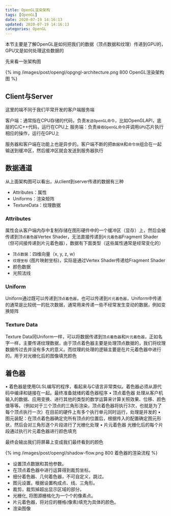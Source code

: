 ```yaml
---
title: OpenGL渲染架构
tags: [OpenGL]
date: 2020-07-19 14:16:13
updated: 2020-07-19 14:16:13
categories: OpenGL
---
```


本节主要是了解OpenGL是如何把我们的数据（顶点数据和纹理）传递到GPU的，GPU又是如何处理这些数据的

<!-- more -->

先来看一张架构图

{% img /images/post/opengl/opgngl-architecture.png 800 OpenGL渲染架构图 %}

## Client与Server

这里的端不同于我们平常开发的客户端服务端

客户端：通常指在CPU存储的代码，负责`发送OpenGL命令`，比如OpenGLAPI，底层的C/C++代码，运行在CPU上
服务端：负责`接收OpenGL命令`并调用`GPU`芯片执行相应的操作，运行在GPU上

服务器和客户端在功能上也是异步的。客户端不断的把`数据块`和`命令块`组合在⼀起输送到缓冲区，然后缓冲区就会发送到服务器执行

## 数据通道

从上面架构图可以看出，从client到server传递的数据有三种

* Attributes：属性
* Uniforms：渲染矩阵
* TextureData：纹理数据

### Attributes

属性会从客户端内存中复制存储在图形硬件中的一个缓冲区（显存）上，然后会被传递到`顶点着色器`Vertex Shader，无法直接传递到`片元着色器`Fragment Shader（但可间接传递到片元着色器），数据有下面类型（这些属性通常是经常变化的）

* `顶点数据`：四维向量（x, y, z, w）
* `纹理坐标` (图片映射坐标)，实际是通过Vertex Shader传递给Fragment Shader
* 颜色数据
* 光照法线

### Uniform

Uniform通过既可以传递到`顶点着色器`，也可以传递到`片元着色器`，Uniform中传递的通常是比较统一的批次数据，通常用来传递一些不经常发生变动的数据，例如变换矩阵

### Texture Data

Texture Data同Uniform一样，可以将数据传递到`顶点着色器`和`片元着色器`，正如名字一样，主要传递纹理数据，由于顶点着色器主要是处理顶点数据的，我们将纹理数据传过去并没有多大的意义。而纹理的处理的逻辑主要是在片元着色器中进行的。用于对光栅化后的图像填充颜色

## 着色器

• 着色器是使用GLSL编写的程序，看起来与C语言非常类似。着色器必须从源代码中编译和链接在一起。最终准备就绪的着色器程序
• 顶点着色器
    处理从客户机输入的数据、应用变换、进行其他的类型的数学运算来计算关照效果、位移、颜色值等等。（例如对于三个顶点的三角形渲染，顶点着色器将执行3次，也就是为了每个顶点执行一次）在目前的硬件上有多个执行单元同时运行，处理是并发的
• 图元装配：在顶点着色器确定完所有顶点的位置后，根据传入的配置确定图元形状，然后会对三角形逐个片段进行了光栅化处理
• 片元着色器
    光栅化后的每个片段通过执行片元着色器进行颜色填充

最终会输出我们将屏幕上变成我们最终看到的颜色

{% img /images/post/opengl/shadow-flow.png 800 着色器的渲染流程 %}

* 设置顶点数据和其他参数。
* 在顶点着色器中进行运算得到裁剪坐标。
* 细分着色器、几何着色器，不可自定义，跳过。
* 图元设置，根据设置构成点、线、三角形。
* 裁剪，裁剪掉超出显示区域的部分。
* 光栅化, 将图源栅格化为一个个的像素点。
* 片元着色器，将对应的栅格(像素)填充为具体的颜色。
* 渲染图像
